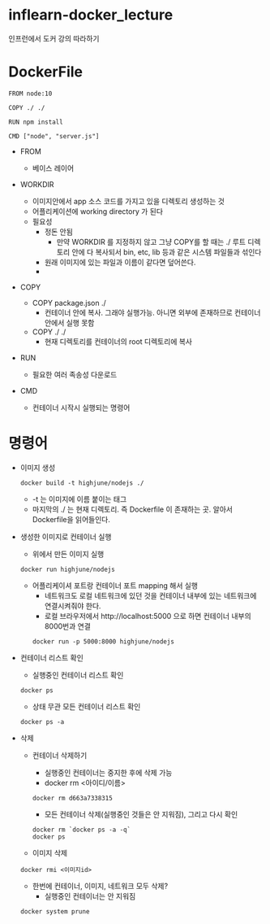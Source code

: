 # inflearn-docker_lecture
인프런에서 도커 강의 따라하기


# DockerFile
```
FROM node:10

COPY ./ ./

RUN npm install

CMD ["node", "server.js"]
```
- FROM
    - 베이스 레이어

- WORKDIR
    - 이미지안에서 app 소스 코드를 가지고 있을 디렉토리 생성하는 것
    - 어플리케이션에 working directory 가 된다
    - 필요성
        - 정돈 안됨
            - 만약 WORKDIR 를 지정하지 않고 그냥 COPY를 할 때는 ./ 루트 디렉토리 안에 다 복사되서 bin, etc, lib 등과 같은 시스템 파일들과 섞인다
        - 원래 이미지에 있는 파일과 이름이 같다면 덮어쓴다.
        - 

- COPY
    - COPY package.json ./
        - 컨테이너 안에 복사. 그래야 실행가능. 아니면 외부에 존재하므로 컨테이너 안에서 실행 못함
    - COPY ./ ./ 
        - 현재 디렉토리를 컨테이너의 root 디렉토리에 복사
        
- RUN
    - 필요한 여러 족송성 다운로드

- CMD
    - 컨테이너 시작시 실행되는 명령어

# 명령어
- 이미지 생성
    ```
    docker build -t highjune/nodejs ./
    ```
    - -t 는 이미지에 이름 붙이는 태그
    - 마지막의 ./ 는 현재 디렉토리. 즉 Dockerfile 이 존재하는 곳. 알아서 Dockerfile을 읽어들인다.

- 생성한 이미지로 컨테이너 실행
    - 위에서 만든 이미지 실행 
    ```
    docker run highjune/nodejs  
    ```
    - 어플리케이셔 포트랑 컨테이너 포트 mapping 해서 실행
        - 네트워크도 로컬 네트워크에 있던 것을 컨테이너 내부에 있는 네트워크에 연결시켜줘야 한다.
        - 로컬 브라우저에서 http://localhost:5000 으로 하면 컨테이너 내부의 8000번과 연결
        ``` 
        docker run -p 5000:8000 highjune/nodejs
        ```

- 컨테이너 리스트 확인
    - 실행중인 컨테이너 리스트 확인
    ```
    docker ps
    ```
    - 상태 무관 모든 컨테이너 리스트 확인
    ```
    docker ps -a
    ```

- 삭제 
    - 컨테이너 삭제하기
        - 실행중인 컨테이너는 중지한 후에 삭제 가능
        - docker rm <아이디/이름>
        ```
        docker rm d663a7338315
        ```
        - 모든 컨테이너 삭제(실행중인 것들은 안 지워짐), 그리고 다시 확인
        ```
        docker rm `docker ps -a -q`
        docker ps
        ```

    - 이미지 삭제
    ```
    docker rmi <이미지id>
    ```

    - 한번에 컨테이너, 이미지, 네트워크 모두 삭제?
        - 실행중인 컨테이너는 안 지워짐
    ```
    docker system prune
    ```

